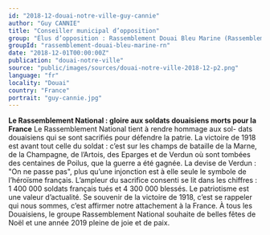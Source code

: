 ```yaml
---
id: "2018-12-douai-notre-ville-guy-cannie"
author: "Guy CANNIE"
title: "Conseiller municipal d’opposition"
group: "Élus d’opposition : Rassemblement Douai Bleu Marine (Rassemblement National)"
groupId: "rassemblement-douai-bleu-marine-rn"
date: "2018-12-01T00:00:00Z"
publication: "douai-notre-ville"
source: "public/images/sources/douai-notre-ville-2018-12-p2.png"
language: "fr"
locality: "Douai"
country: "France"
portrait: "guy-cannie.jpg"
---
```


**Le Rassemblement National : gloire aux soldats douaisiens morts pour la France**
Le Rassemblement National tient à rendre hommage aux sol-
dats douaisiens qui se sont sacrifiés pour défendre la patrie.
La victoire de 1918 est avant tout celle du soldat : c’est sur les champs de bataille de la Marne, de la Champagne, de l’Artois, des Eparges et de Verdun où sont tombées des centaines de Poilus, que la guerre a été gagnée. La devise de Verdun : "On ne passe pas", plus qu’une injonction est à elle seule le symbole de l’héroïsme français. L’ampleur du sacrifice consenti se lit dans les chiffres : 1 400 000 soldats français tués et 4 300 000 blessés. Le patriotisme est une valeur d’actualité. Se souvenir de la victoire de 1918, c’est se rappeler qui nous sommes, c’est affirmer notre attachement à la France.
À tous les Douaisiens, le groupe Rassemblement National souhaite de belles fêtes de Noël et une année 2019 pleine de joie et de paix.
